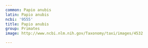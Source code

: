 ```yaml
---
common: Papio anubis
latin: Papio anubis
ncbi: '9555'
title: Papio anubis
group: Primates
image: http://www.ncbi.nlm.nih.gov/Taxonomy/taxi/images/4532

---
```

